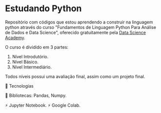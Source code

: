 # Estudando Python
 Repositório com códigos que estou aprendendo a construir na linguagem python através do curso "Fundamentos de Linguagem Python Para Análise de Dados e Data Science", oferecido gratuitamente pela [Data Science Academy](https://www.datascienceacademy.com.br/course/fundamentos-de-linguagem-python-para-analise-de-dados-e-data-science). 
 
 O curso é dividido em 3 partes: 
 1. Nível Introdutório. 
 2. Nível Básico.
 3. Nível Intermediário. 
 
 Todos níveis possui uma avaliação final, assim como um projeto final.

🚀 Tecnologias

📄 Bibliotecas: Pandas, Numpy.

⚡️ Jupyter Notebook.
⚡️ Google Colab.

